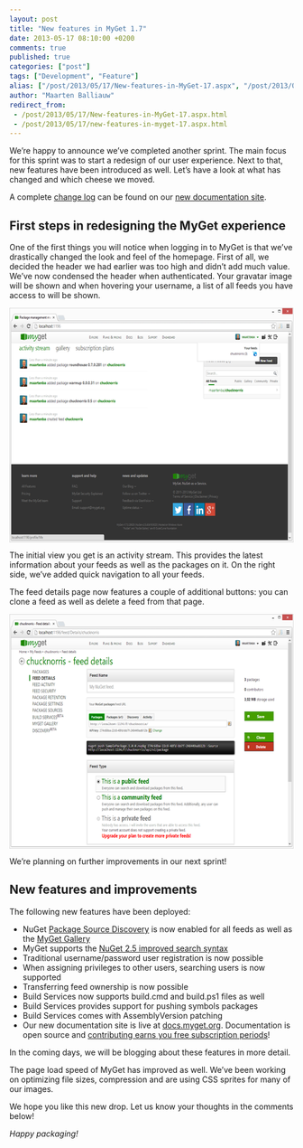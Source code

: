 ```yaml
---
layout: post
title: "New features in MyGet 1.7"
date: 2013-05-17 08:10:00 +0200
comments: true
published: true
categories: ["post"]
tags: ["Development", "Feature"]
alias: ["/post/2013/05/17/New-features-in-MyGet-17.aspx", "/post/2013/05/17/new-features-in-myget-17.aspx"]
author: "Maarten Balliauw"
redirect_from:
 - /post/2013/05/17/New-features-in-MyGet-17.aspx.html
 - /post/2013/05/17/new-features-in-myget-17.aspx.html
---
```


<p>We&rsquo;re happy to announce we&rsquo;ve completed another sprint. The main focus for this sprint was to start a redesign of our user experience. Next to that, new features have been introduced as well. Let&rsquo;s have a look at what has changed and which cheese we moved.</p>
<p>A complete <a href="https://docs.myget.org/docs/release-notes/myget-1.7" target="_blank">change log</a> can be found on our <a href="https://docs.myget.org/docs/release-notes/myget-1.7" target="_blank">new documentation site</a>.</p>
<h2>First steps in redesigning the MyGet experience</h2>
<p>One of the first things you will notice when logging in to MyGet is that we&rsquo;ve drastically changed the look and feel of the homepage. First of all, we decided the header we had earlier was too high and didn&rsquo;t add much value. We&rsquo;ve now condensed the header when authenticated. Your gravatar image will be shown and when hovering your username, a list of all feeds you have access to will be shown.</p>
<p><a href="/images/image_55.png"><img style="background-image: none; float: none; padding-top: 0px; padding-left: 0px; margin-left: auto; display: block; padding-right: 0px; margin-right: auto; border: 0px;" title="MyGet new design" src="/images/image_thumb_53.png" alt="MyGet new design" width="640" height="415" border="0" /></a></p>
<p>The initial view you get is an activity stream. This provides the latest information about your feeds as well as the packages on it. On the right side, we&rsquo;ve added quick navigation to all your feeds.</p>
<p>The feed details page now features a couple of additional buttons: you can clone a feed as well as delete a feed from that page.</p>
<p><a href="/images/image_56.png"><img style="background-image: none; float: none; padding-top: 0px; padding-left: 0px; margin-left: auto; display: block; padding-right: 0px; margin-right: auto; border: 0px;" title="Cheese has moved" src="/images/image_thumb_54.png" alt="Cheese has moved" width="640" height="415" border="0" /></a></p>
<p>We&rsquo;re planning on further improvements in our next sprint!</p>
<h2>New features and improvements</h2>
<p>The following new features have been deployed:</p>
<ul>
<li>NuGet <a href="/post/2013/03/18/Support-for-Package-Source-Discovery-draft.aspx">Package Source Discovery</a> is now enabled for all feeds as well as the <a href="http://www.myget.org/gallery">MyGet Gallery</a></li>
<li>MyGet supports the <a href="/post/2013/03/27/Improved-search-syntax-in-NuGet-client-and-on-your-MyGet-feeds.aspx">NuGet 2.5 improved search syntax</a></li>
<li>Traditional username/password user registration is now possible</li>
<li>When assigning privileges to other users, searching users is now supported</li>
<li>Transferring feed ownership is now possible</li>
<li>Build Services now supports build.cmd and build.ps1 files as well</li>
<li>Build Services provides support for pushing symbols packages</li>
<li>Build Services comes with AssemblyVersion patching</li>
<li>Our new documentation site is live at <a href="http://docs.myget.org">docs.myget.org</a>. Documentation is open source and <a href="https://github.com/myget/MyGetDocs/">contributing earns you free subscription periods</a>!</li>
</ul>
<p>In the coming days, we will be blogging about these features in more detail.</p>
<p>The page load speed of MyGet has improved as well. We&rsquo;ve been working on optimizing file sizes, compression and are using CSS sprites for many of our images.</p>
<p>We hope you like this new drop. Let us know your thoughts in the comments below!</p>
<p><em>Happy packaging!</em></p>



